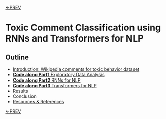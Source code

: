 [<-PREV ](../project.md)

# Toxic Comment Classification using RNNs and Transformers for NLP

## Outline
- [Introduction: Wikipedia comments for toxic behavior dataset](intro.md)
- [**Code along Part1** Exploratory Data Analysis](toxiccomment-part1.md) 
- [**Code along Part2** RNNs for NLP](toxiccomment-part2.md)
- [**Code along Part3** Transformers for NLP](toxiccomment-part3.md)
- Results
- Conclusion
- [Resources & References](references.md)

[<-PREV ](../project.md)
